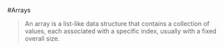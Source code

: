 #Arrays

> An array is a list-like data structure that contains a collection of values, each associated with a specific index, usually with a fixed overall size.
